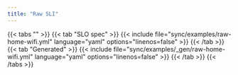 ```yaml
---
title: "Raw SLI"
---
```


{{< tabs "" >}}
{{< tab "SLO spec" >}}
{{< include file="sync/examples/raw-home-wifi.yml" language="yaml" options="linenos=false" >}}
{{< /tab >}}
{{< tab "Generated" >}}
{{< include file="sync/examples/_gen/raw-home-wifi.yml" language="yaml" options="linenos=false" >}}
{{< /tab >}}
{{< /tabs >}}
